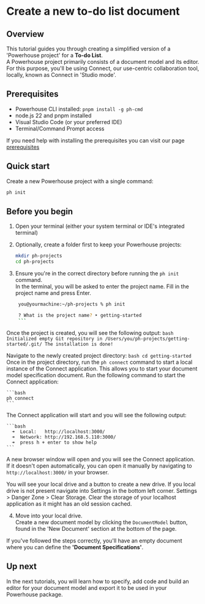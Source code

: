 # Create a new to-do list document

## Overview

This tutorial guides you through creating a simplified version of a 'Powerhouse project' for a **To-do List**.  
A Powerhouse project primarily consists of a document model and its editor.  
For this purpose, you'll be using Connect, our use-centric collaboration tool, locally, known as Connect in 'Studio mode'.

## Prerequisites

- Powerhouse CLI installed: `pnpm install -g ph-cmd`
- node.js 22 and pnpm installed
- Visual Studio Code (or your preferred IDE)
- Terminal/Command Prompt access

If you need help with installing the prerequisites you can visit our page [prerequisites](/academy/MasteryTrack/BuilderEnvironment/Prerequisites)

## Quick start

Create a new Powerhouse project with a single command:

```bash
ph init
```

## Before you begin

1. Open your terminal (either your system terminal or IDE's integrated terminal)
2. Optionally, create a folder first to keep your Powerhouse projects:

   ```bash
   mkdir ph-projects
   cd ph-projects
   ```

3. Ensure you're in the correct directory before running the `ph init` command.  
   In the terminal, you will be asked to enter the project name. Fill in the project name and press Enter.

   ````bash
    you@yourmachine:~/ph-projects % ph init

    ? What is the project name? ‣ getting-started
    ```


Once the project is created, you will see the following output:
    ```bash
    Initialized empty Git repository in /Users/you/ph-projects/getting-started/.git/
    The installation is done!
    ```

Navigate to the newly created project directory:
    ```bash
    cd getting-started
    ```
Once in the project directory, run the `ph connect` command to start a local instance of the Connect application. This allows you to start your document model specification document.
Run the following command to start the Connect application:

    ```bash
    ph connect
    ```

The Connect application will start and you will see the following output:

    ```bash
      ➜  Local:   http://localhost:3000/
      ➜  Network: http://192.168.5.110:3000/
      ➜  press h + enter to show help
    ```

A new browser window will open and you will see the Connect application. If it doesn't open automatically, you can open it manually by navigating to `http://localhost:3000/` in your browser.

You will see your local drive and a button to create a new drive.
If you local drive is not present navigate into Settings in the bottom left corner. Settings > Danger Zone > Clear Storage.
Clear the storage of your localhost application as it might has an old session cached.

4. Move into your local drive.  
   Create a new document model by clicking the `DocumentModel` button, found in the 'New Document' section at the bottom of the page.

If you've followed the steps correctly, you'll have an empty document where you can define the **'Document Specifications'**.

## Up next

In the next tutorials, you will learn how to specify, add code and build an editor for your document model and export it to be used in your Powerhouse package.
